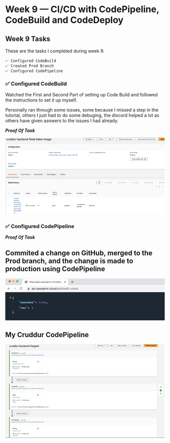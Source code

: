 # Week 9 — CI/CD with CodePipeline, CodeBuild and CodeDeploy

## Week 9 Tasks

These are the tasks I completed during week 9.

```
✅ Configured CodeBuild
✅ Created Prod Branch
✅ Configured CodePipeline
```

### ✅ Configured CodeBuild

Watched the First and Second Part of setting up Code Build and followed the instructions to set it up myself.

Personally ran through some issues, some because I missed a step in the tutorial, others I just had to do some debuging, the discord helped a lot as others have given asnwers to the issues I had already.

***Proof Of Task***

<img src="screenshots/week9/week9_0.png" width="800" >

### ✅ Configured CodePipeline

***Proof Of Task***

## Commited a change on GitHub, merged to the Prod branch, and the change is made to production using CodePipeline

<img src="screenshots/week9/week9_1.png" width="800" >

## My Cruddur CodePipeline

<img src="screenshots/week9/week9_2.png" width="800" >

